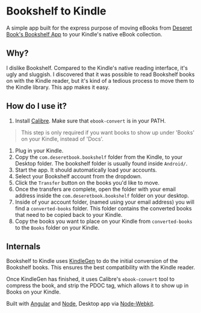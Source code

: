 # Bookshelf to Kindle

A simple app built for the express purpose of moving eBooks from [Deseret Book's Bookshelf App][1] to your Kindle's native eBook collection.

## Why?

I dislike Bookshelf. Compared to the Kindle's native reading interface, it's ugly and sluggish. I discovered that it was possible to read Bookshelf books on with the Kindle reader, but it's kind of a tedious process to move them to the Kindle library. This app makes it easy.

## How do I use it?

1. Install [Calibre][2]. Make sure that `ebook-convert` is in your PATH. 

> This step is only required if you want books to show up under 'Books' on your Kindle, instead of 'Docs'.

1. Plug in your Kindle.
2. Copy the `com.deseretbook.bookshelf` folder from the Kindle, to your Desktop folder. The bookshelf folder is usually found inside `Android/`.
3. Start the app. It should automatically load your accounts.
4. Select your Bookshelf account from the dropdown.
5. Click the `Transfer` button on the books you'd like to move. 
6. Once the transfers are complete, open the folder with your email address inside the `com.deseretbook.bookshelf` folder on your desktop.
7. Inside of your account folder, (named using your email address) you will find a `converted-books` folder. This folder contains the converted books that need to be copied back to your Kindle.
8. Copy the books you want to place on your Kindle from `converted-books` to the `Books` folder on your Kindle.

## Internals

Bookshelf to Kindle uses [KindleGen][3] to do the initial conversion of the Bookshelf books. This ensures the best compatibility with the Kindle reader.

Once KindleGen has finished, it uses Calibre's `ebook-convert` tool to compress the book, and strip the PDOC tag, which allows it to show up in Books on your Kindle.

Built with [Angular][4] and [Node][5], Desktop app via [Node-Webkit][6].

[1]: http://deseretbook.com/bookshelf
[2]: http://calibre-ebook.com/
[3]: http://www.amazon.com/gp/feature.html?docId=1000765211
[4]: https://angularjs.org/
[5]: http://nodejs.org/
[6]: https://github.com/rogerwang/node-webkit


